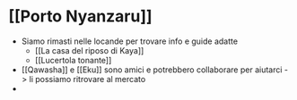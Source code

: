 # [[Porto Nyanzaru]]
- Siamo rimasti nelle locande per trovare info e guide adatte
	- [[La casa del riposo di Kaya]]
	- [[Lucertola tonante]]
- [[Qawasha]] e [[Eku]] sono amici e potrebbero collaborare per aiutarci -> li possiamo ritrovare al mercato
- 